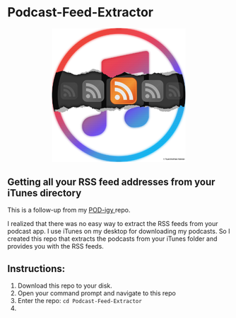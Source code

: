 # Podcast-Feed-Extractor
<p align="center">
  <img src="https://github.com/SwamiKannan/Podcast-Feed-Extractor/blob/main/cover.png" width=60%">
</p>

## Getting all your RSS feed addresses from your iTunes directory
This is a follow-up from my <a href="https://github.com/SwamiKannan/POD-IGY-for-Podcast-Summaries-using-Whisper-and-OpenAI"> POD-igy </a> repo.

I realized that there was no easy way to extract the RSS feeds from your podcast app. I use iTunes on my desktop for downloading my podcasts. So I created this repo that extracts the podcasts from your iTunes folder and provides you with the RSS feeds.

## Instructions:

1. Download this repo to your disk.
2. Open your command prompt and navigate to this repo
3. Enter the repo:
   ```cd Podcast-Feed-Extractor```
4. 

